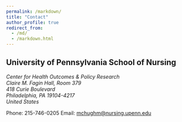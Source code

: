 ```yaml
---
permalink: /markdown/
title: "Contact"
author_profile: true
redirect_from: 
  - /md/
  - /markdown.html
---
```


## University of Pennsylvania School of Nursing 
<address> Center for Health Outcomes & Policy Research<br /> Claire M. Fagin Hall, Room 379<br /> 418 Curie Boulevard<br /> Philadelphia, PA 19104-4217<br /> United States </address>

Phone: 215-746-0205 
Email: [mchughm@nursing.upenn.edu](mchughm@nursing.upenn.edu)
